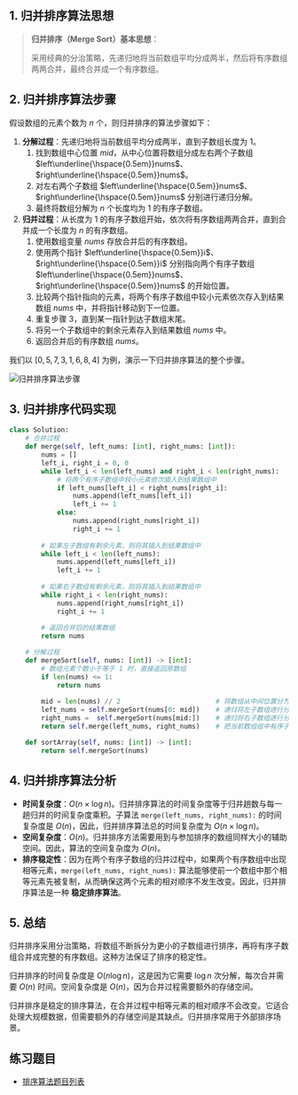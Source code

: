 ## 1. 归并排序算法思想

> **归并排序（Merge Sort）基本思想**：
>
> 采用经典的分治策略，先递归地将当前数组平均分成两半，然后将有序数组两两合并，最终合并成一个有序数组。

## 2. 归并排序算法步骤

假设数组的元素个数为 $n$ 个，则归并排序的算法步骤如下：

1. **分解过程**：先递归地将当前数组平均分成两半，直到子数组长度为 $1$。
   1. 找到数组中心位置 $mid$，从中心位置将数组分成左右两个子数组 $left\underline{\hspace{0.5em}}nums$、$right\underline{\hspace{0.5em}}nums$。
   2. 对左右两个子数组 $left\underline{\hspace{0.5em}}nums$、$right\underline{\hspace{0.5em}}nums$ 分别进行递归分解。
   3. 最终将数组分解为 $n$ 个长度均为 $1$ 的有序子数组。
2. **归并过程**：从长度为 $1$ 的有序子数组开始，依次将有序数组两两合并，直到合并成一个长度为 $n$ 的有序数组。
   1. 使用数组变量 $nums$ 存放合并后的有序数组。
   2. 使用两个指针 $left\underline{\hspace{0.5em}}i$、$right\underline{\hspace{0.5em}}i$ 分别指向两个有序子数组 $left\underline{\hspace{0.5em}}nums$、$right\underline{\hspace{0.5em}}nums$ 的开始位置。
   3. 比较两个指针指向的元素，将两个有序子数组中较小元素依次存入到结果数组 $nums$ 中，并将指针移动到下一位置。
   4. 重复步骤 $3$，直到某一指针到达子数组末尾。
   5. 将另一个子数组中的剩余元素存入到结果数组 $nums$ 中。
   6. 返回合并后的有序数组 $nums$。

我们以 $[0, 5, 7, 3, 1, 6, 8, 4]$ 为例，演示一下归并排序算法的整个步骤。

![归并排序算法步骤](http://qcdn.itcharge.cn/images/20230817103814.png)

## 3. 归并排序代码实现

```python
class Solution:
    # 合并过程
    def merge(self, left_nums: [int], right_nums: [int]):
        nums = []
        left_i, right_i = 0, 0
        while left_i < len(left_nums) and right_i < len(right_nums):
            # 将两个有序子数组中较小元素依次插入到结果数组中
            if left_nums[left_i] < right_nums[right_i]:
                nums.append(left_nums[left_i])
                left_i += 1
            else:
                nums.append(right_nums[right_i])
                right_i += 1
        
        # 如果左子数组有剩余元素，则将其插入到结果数组中
        while left_i < len(left_nums):
            nums.append(left_nums[left_i])
            left_i += 1
        
        # 如果右子数组有剩余元素，则将其插入到结果数组中
        while right_i < len(right_nums):
            nums.append(right_nums[right_i])
            right_i += 1
        
        # 返回合并后的结果数组
        return nums

    # 分解过程
    def mergeSort(self, nums: [int]) -> [int]:
        # 数组元素个数小于等于 1 时，直接返回原数组
        if len(nums) <= 1:
            return nums
        
        mid = len(nums) // 2                        # 将数组从中间位置分为左右两个数组
        left_nums = self.mergeSort(nums[0: mid])    # 递归将左子数组进行分解和排序
        right_nums =  self.mergeSort(nums[mid:])    # 递归将右子数组进行分解和排序
        return self.merge(left_nums, right_nums)    # 把当前数组组中有序子数组逐层向上，进行两两合并

    def sortArray(self, nums: [int]) -> [int]:
        return self.mergeSort(nums)
```

## 4. 归并排序算法分析

- **时间复杂度**：$O(n \times \log n)$。归并排序算法的时间复杂度等于归并趟数与每一趟归并的时间复杂度乘积。子算法 `merge(left_nums, right_nums):` 的时间复杂度是 $O(n)$，因此，归并排序算法总的时间复杂度为 $O(n \times \log n)$。
- **空间复杂度**：$O(n)$。归并排序方法需要用到与参加排序的数组同样大小的辅助空间。因此，算法的空间复杂度为 $O(n)$。
- **排序稳定性**：因为在两个有序子数组的归并过程中，如果两个有序数组中出现相等元素，`merge(left_nums, right_nums):` 算法能够使前一个数组中那个相等元素先被复制，从而确保这两个元素的相对顺序不发生改变。因此，归并排序算法是一种 **稳定排序算法**。

## 5. 总结

归并排序采用分治策略，将数组不断拆分为更小的子数组进行排序，再将有序子数组合并成完整的有序数组。这种方法保证了排序的稳定性。

归并排序的时间复杂度是 $O(n \log n)$，这是因为它需要 $\log n$ 次分解，每次合并需要 $O(n)$ 时间。空间复杂度是 $O(n)$，因为合并过程需要额外的存储空间。

归并排序是稳定的排序算法，在合并过程中相等元素的相对顺序不会改变。它适合处理大规模数据，但需要额外的存储空间是其缺点。归并排序常用于外部排序场景。

## 练习题目

- [排序算法题目列表](https://github.com/ITCharge/AlgoNote/tree/main/docs/00_preface/00_06_categories_list.md#%E6%8E%92%E5%BA%8F%E7%AE%97%E6%B3%95%E9%A2%98%E7%9B%AE)